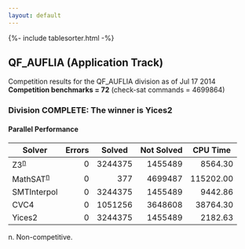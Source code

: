 ```yaml
---
layout: default
---
```

{%- include tablesorter.html -%}

## QF_AUFLIA (Application Track)

Competition results for the QF_AUFLIA division as of Jul 17 2014
<br/>**Competition benchmarks = 72** (check-sat commands = 4699864)

### Division COMPLETE: The winner is Yices2


#### Parallel Performance

<table id="parallel" class="result sorted">
<thead>
<tr>
<th class="center">Solver</th>
<th class="center">Errors</th>
<th class="center">Solved</th>
<th class="center">Not Solved</th>
<th class="center">CPU Time</th>
</tr>
</thead>
<tr>
<td><span class="non-competing-grey">Z3<sup><a href="#fn">n</a></sup></span></td>
<td align="right">0</td>
<td align="right">3244375</td>
<td align="right">1455489</td>
<td align="right">8564.30</td>
</tr>
<tr>
<td><span class="non-competing-grey">MathSAT<sup><a href="#fn">n</a></sup></span></td>
<td align="right">0</td>
<td align="right">377</td>
<td align="right">4699487</td>
<td align="right">115202.00</td>
</tr>
<tr>
<td>SMTInterpol</td>
<td align="right">0</td>
<td align="right">3244375</td>
<td align="right">1455489</td>
<td align="right">9442.86</td>
</tr>
<tr>
<td>CVC4</td>
<td align="right">0</td>
<td align="right">1051256</td>
<td align="right">3648608</td>
<td align="right">38764.30</td>
</tr>
<tr>
<td>Yices2</td>
<td align="right">0</td>
<td align="right">3244375</td>
<td align="right">1455489</td>
<td align="right">2182.63</td>
</tr>
</table>

<span id="fn"> n. Non-competitive.</span>
